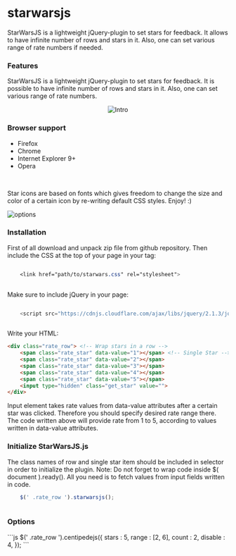# starwarsjs
StarWarsJS is a lightweight jQuery-plugin to set stars for feedback. 
It allows to have infinite number of rows and stars in it. 
Also, one can set various range of rate numbers if needed.

<section class="features">
            <h3>Features</h3>
            <p>
                StarWarsJS is a lightweight jQuery-plugin to set stars for feedback.
                It is possible to have infinite number of rows and stars in it.
                Also, one can set various range of rate numbers. 
            </p> 
            <div>
                        <p style="text-align: center;">
<img src="https://cloud.githubusercontent.com/assets/2904795/18429852/be8d0efe-78e6-11e6-8aeb-3cc2ac8c9abe.gif" alt="Intro">
</p>
            </div>

            
<h3>Browser support</h3>
<div class="section_content">
<ul class="browser_support_list">
    <li><span>Firefox</span></li>
    <li><span>Chrome</span></li>
    <li><span>Internet Explorer 9+</span></li>
    <li><span>Opera</span></li>
</ul>
</div>
<br/>
<p>
Star icons are based on fonts which gives freedom to change the size and color of a certain icon by re-writing default CSS styles. Enjoy! :)
</p>
<div class="gif">
<img src="https://cloud.githubusercontent.com/assets/2904795/18431942/7591f7d2-78f0-11e6-85ff-dd0082b19777.gif" alt="options"/>
</div>
</section>

<section>
<h3>Installation</h3>

First of all download and unpack zip file from github repository. Then include the CSS at the top of your page in your tag:

```css

    <link href="path/to/starwars.css" rel="stylesheet">   
    
```

 Make sure to include jQuery in your page:

```js

    <script src="https://cdnjs.cloudflare.com/ajax/libs/jquery/2.1.3/jquery.min.js">    
    
```
Write your HTML:
``` html
<div class="rate_row"> <!-- Wrap stars in a row -->
	<span class="rate_star" data-value="1"></span> <!-- Single Star -->
	<span class="rate_star" data-value="2"></span>
	<span class="rate_star" data-value="3"></span>
	<span class="rate_star" data-value="4"></span>
	<span class="rate_star" data-value="5"></span>
	<input type="hidden" class="get_star" value="">
</div> 
```
Input element takes rate values from data-value attributes after a certain star was clicked. Therefore you should specify desired rate range there. The code written above will provide rate from 1 to 5, according to values written in data-value attributes.

<h3>Initialize StarWarsJS.js</h3>
The class names of row and single star item should be included in selector in order to initialize the plugin. Note: Do not forget to wrap code inside $( document ).ready(). All you need is to fetch values from input fields written in code.

```js
    $(' .rate_row ').starwarsjs();   
    
```

<h3>Options</h3>
```js
	$(' .rate_row ').centipedejs({
		stars :  5,
		range :  [2, 6],
		count :  2,
		disable :  4,
	});
```

</section>
